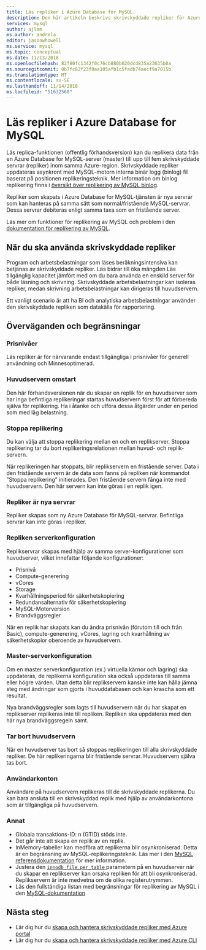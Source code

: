 ```yaml
---
title: Läs repliker i Azure Database för MySQL.
description: Den här artikeln beskrivs skrivskyddade repliker för Azure Database för MySQL.
services: mysql
author: ajlam
ms.author: andrela
editor: jasonwhowell
ms.service: mysql
ms.topic: conceptual
ms.date: 11/13/2018
ms.openlocfilehash: 82f80fc1342f0c76cb880b020dcd835a23635b0a
ms.sourcegitcommit: 0b7fc82f23f0aa105afb1c5fadb74aecf9a7015b
ms.translationtype: MT
ms.contentlocale: sv-SE
ms.lasthandoff: 11/14/2018
ms.locfileid: "51632568"
---
```

# <a name="read-replicas-in-azure-database-for-mysql"></a>Läs repliker i Azure Database for MySQL

Läs replica-funktionen (offentlig förhandsversion) kan du replikera data från en Azure Database for MySQL-server (master) till upp till fem skrivskyddade servrar (repliker) inom samma Azure-region. Skrivskyddade repliker uppdateras asynkront med MySQL-motorn interna binär logg (binlog) fil baserat på positionen replikeringsteknik. Mer information om binlog replikering finns i [översikt över replikering av MySQL binlog](https://dev.mysql.com/doc/refman/5.7/en/binlog-replication-configuration-overview.html).

Repliker som skapats i Azure Database for MySQL-tjänsten är nya servrar som kan hanteras på samma sätt som normal/fristående MySQL-servrar. Dessa servrar debiteras enligt samma taxa som en fristående server.

Läs mer om funktioner för replikering av MySQL och problem i den [dokumentation för replikering av MySQL](https://dev.mysql.com/doc/refman/5.7/en/replication-features.html).

## <a name="when-to-use-read-replicas"></a>När du ska använda skrivskyddade repliker

Program och arbetsbelastningar som läses beräkningsintensiva kan betjänas av skrivskyddade repliker. Läs bidrar till öka mängden Läs tillgänglig kapacitet jämfört med om du bara använda en enskild server för både läsning och skrivning. Skrivskyddade arbetsbelastningar kan isoleras repliker, medan skrivning arbetsbelastningar kan dirigeras till huvudservern.

Ett vanligt scenario är att ha BI och analytiska arbetsbelastningar använder den skrivskyddade repliken som datakälla för rapportering.

## <a name="considerations-and-limitations"></a>Överväganden och begränsningar

### <a name="pricing-tiers"></a>Prisnivåer

Läs repliker är för närvarande endast tillgängliga i prisnivåer för generell användning och Minnesoptimerad.

### <a name="master-server-restart"></a>Huvudservern omstart

Den här förhandsversionen när du skapar en replik för en huvudserver som har inga befintliga replikeringar startas huvudservern först för att förbereda själva för replikering. Ha i åtanke och utföra dessa åtgärder under en period som med låg belastning.

### <a name="stopping-replication"></a>Stoppa replikering

Du kan välja att stoppa replikering mellan en och en replikserver. Stoppa replikering tar du bort replikeringsrelationen mellan huvud- och replik-servern.

När replikeringen har stoppats, blir replikservern en fristående server. Data i den fristående servern är de data som fanns på repliken när kommandot ”Stoppa replikering” initierades. Den fristående servern fånga inte med huvudservern. Den här servern kan inte göras i en replik igen.

### <a name="replicas-are-new-servers"></a>Repliker är nya servrar

Repliker skapas som ny Azure Database för MySQL-servrar. Befintliga servrar kan inte göras i repliker.

### <a name="replica-server-configuration"></a>Repliken serverkonfiguration

Replikservrar skapas med hjälp av samma server-konfigurationer som huvudserver, vilket innefattar följande konfigurationer:

- Prisnivå
- Compute-generering
- vCores
- Storage
- Kvarhållningsperiod för säkerhetskopiering
- Redundansalternativ för säkerhetskopiering
- MySQL-Motorversion
- Brandväggsregler

När en replik har skapats kan du ändra prisnivån (förutom till och från Basic), compute-generering, vCores, lagring och kvarhållning av säkerhetskopior oberoende av huvudservern.

### <a name="master-server-configuration"></a>Master-serverkonfiguration

Om en master serverkonfiguration (ex.) virtuella kärnor och lagring) ska uppdateras, de replikerna konfiguration ska också uppdateras till samma eller högre värden. Utan detta blir replikservern kanske inte kan hålla jämna steg med ändringar som gjorts i huvuddatabasen och kan krascha som ett resultat.

Nya brandväggsregler som lagts till huvudservern när du har skapat en replikserver replikeras inte till repliken. Repliken ska uppdateras med den här nya brandväggsregeln samt.

### <a name="deleting-the-master-server"></a>Tar bort huvudservern

När en huvudserver tas bort så stoppas replikeringen till alla skrivskyddade repliker. De här replikeringarna blir fristående servrar. Huvudservern själva tas bort.

### <a name="user-accounts"></a>Användarkonton

Användare på huvudservern replikeras till de skrivskyddade replikerna. Du kan bara ansluta till en skrivskyddad replik med hjälp av användarkontona som är tillgängliga på huvudservern.

### <a name="other"></a>Annat

- Globala transaktions-ID: n (GTID) stöds inte.
- Det går inte att skapa en replik av en replik.
- InMemory-tabeller kan medföra att replikerna blir osynkroniserad. Detta är en begränsning av MySQL-replikeringsteknik. Läs mer i den [MySQL referensdokumentation](https://dev.mysql.com/doc/refman/5.7/en/replication-features-memory.html) för mer information.
- Justera den [ `innodb_file_per_table` ](https://dev.mysql.com/doc/refman/5.7/en/innodb-multiple-tablespaces.html) parametern på en huvudserver när du skapar en replikserver kan orsaka repliken för att bli osynkroniserad. Replikservern är inte medvetna om de olika registerutrymmen.
- Läs den fullständiga listan med begränsningar för replikering av MySQL i den [MySQL-dokumentation](https://dev.mysql.com/doc/refman/5.7/en/replication-features.html)


## <a name="next-steps"></a>Nästa steg

- Lär dig hur du [skapa och hantera skrivskyddade repliker med Azure portal](howto-read-replicas-portal.md)
- Lär dig hur du [skapa och hantera skrivskyddade repliker med Azure CLI](howto-read-replicas-cli.md)
